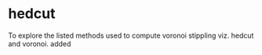 # hedcut
To explore the listed methods used to compute voronoi stippling viz. hedcut and  voronoi. added
